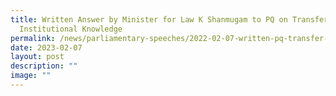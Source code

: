 ```yaml
---
title: Written Answer by Minister for Law K Shanmugam to PQ on Transfer of
  Institutional Knowledge
permalink: /news/parliamentary-speeches/2022-02-07-written-pq-transfer-institutional-knowledge-sla-state-land/
date: 2023-02-07
layout: post
description: ""
image: ""
---
```

